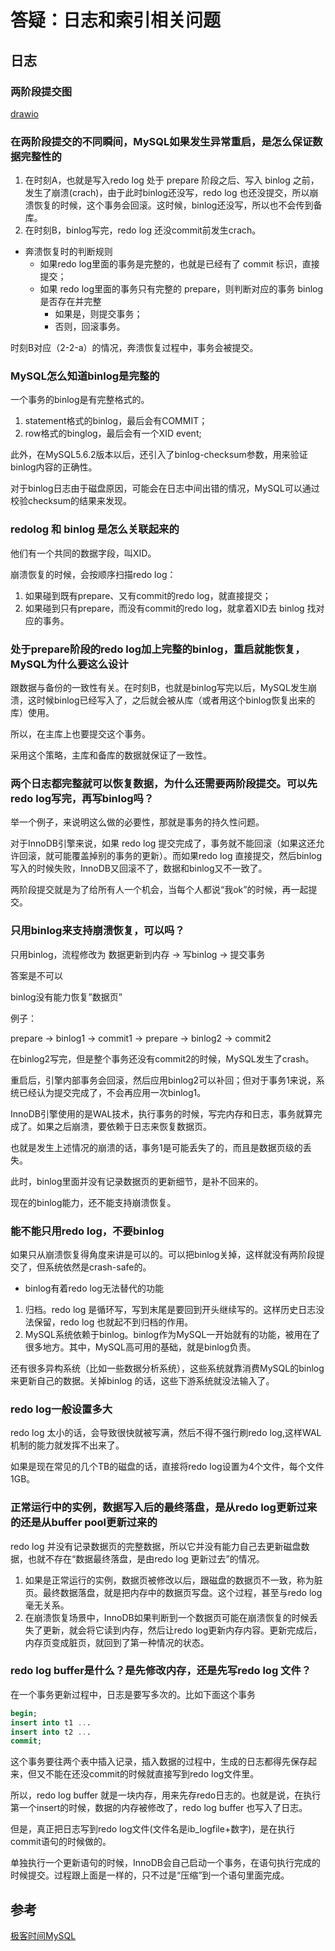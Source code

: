 # 答疑：日志和索引相关问题
## 日志
### 两阶段提交图
[drawio](DGIO3jztJWk0TS2RGpe9l6LZAMSMmHy-cqdAHGGV6dc.svg)

### 在两阶段提交的不同瞬间，MySQL如果发生异常重启，是怎么保证数据完整性的
1. 在时刻A，也就是写入redo log 处于 prepare 阶段之后、写入 binlog 之前，发生了崩溃(crach)，由于此时binlog还没写，redo log 也还没提交，所以崩溃恢复的时候，这个事务会回滚。这时候，binlog还没写，所以也不会传到备库。
2. 在时刻B，binlog写完，redo log 还没commit前发生crach。

* 奔溃恢复时的判断规则
    * 如果redo log里面的事务是完整的，也就是已经有了 commit 标识，直接提交；
    * 如果 redo log里面的事务只有完整的 prepare，则判断对应的事务 binlog 是否存在并完整
        * 如果是，则提交事务；
        * 否则，回滚事务。

时刻B对应（2-2-a）的情况，奔溃恢复过程中，事务会被提交。

### MySQL怎么知道binlog是完整的
一个事务的binlog是有完整格式的。

1. statement格式的binlog，最后会有COMMIT；
2. row格式的binglog，最后会有一个XID event;

此外，在MySQL5.6.2版本以后，还引入了binlog-checksum参数，用来验证binlog内容的正确性。

对于binlog日志由于磁盘原因，可能会在日志中间出错的情况，MySQL可以通过校验checksum的结果来发现。

### redolog 和 binlog 是怎么关联起来的
他们有一个共同的数据字段，叫XID。

崩溃恢复的时候，会按顺序扫描redo log：

1. 如果碰到既有prepare、又有commit的redo log，就直接提交；
2. 如果碰到只有prepare，而没有commit的redo log，就拿着XID去 binlog 找对应的事务。

### 处于prepare阶段的redo log加上完整的binlog，重启就能恢复，MySQL为什么要这么设计
跟数据与备份的一致性有关。在时刻B，也就是binlog写完以后，MySQL发生崩溃，这时候binlog已经写入了，之后就会被从库（或者用这个binlog恢复出来的库）使用。

所以，在主库上也要提交这个事务。

采用这个策略，主库和备库的数据就保证了一致性。

### 两个日志都完整就可以恢复数据，为什么还需要两阶段提交。可以先redo log写完，再写binlog吗？
举一个例子，来说明这么做的必要性，那就是事务的持久性问题。

对于InnoDB引擎来说，如果 redo log 提交完成了，事务就不能回滚（如果这还允许回滚，就可能覆盖掉别的事务的更新）。而如果redo log 直接提交，然后binlog写入的时候失败，InnoDB又回滚不了，数据和binlog又不一致了。

两阶段提交就是为了给所有人一个机会，当每个人都说“我ok”的时候，再一起提交。

### 只用binlog来支持崩溃恢复，可以吗？
只用binlog，流程修改为 数据更新到内存 -> 写binlog -> 提交事务

答案是不可以

binlog没有能力恢复”数据页”

例子：

prepare -> binlog1 -> commit1 -> prepare -> binlog2 -> commit2

在binlog2写完，但是整个事务还没有commit2的时候，MySQL发生了crash。

重启后，引擎内部事务会回滚，然后应用binlog2可以补回；但对于事务1来说，系统已经认为提交完成了，不会再应用一次binlog1。

InnoDB引擎使用的是WAL技术，执行事务的时候，写完内存和日志，事务就算完成了。如果之后崩溃，要依赖于日志来恢复数据页。

也就是发生上述情况的崩溃的话，事务1是可能丢失了的，而且是数据页级的丢失。

此时，binlog里面并没有记录数据页的更新细节，是补不回来的。

现在的binlog能力，还不能支持崩溃恢复。

### 能不能只用redo log，不要binlog
如果只从崩溃恢复得角度来讲是可以的。可以把binlog关掉，这样就没有两阶段提交了，但系统依然是crash-safe的。

* binlog有着redo log无法替代的功能

1. 归档。redo log 是循环写，写到末尾是要回到开头继续写的。这样历史日志没法保留，redo log 也就起不到归档的作用。
2. MySQL系统依赖于binlog。binlog作为MySQL一开始就有的功能，被用在了很多地方。其中，MySQL高可用的基础，就是binlog负责。

还有很多异构系统（比如一些数据分析系统），这些系统就靠消费MySQL的binlog来更新自己的数据。关掉binlog 的话，这些下游系统就没法输入了。

### redo log一般设置多大
redo log 太小的话，会导致很快就被写满，然后不得不强行刷redo log,这样WAL机制的能力就发挥不出来了。

如果是现在常见的几个TB的磁盘的话，直接将redo log设置为4个文件，每个文件1GB。

### 正常运行中的实例，数据写入后的最终落盘，是从redo log更新过来的还是从buffer pool更新过来的
redo log 并没有记录数据页的完整数据，所以它并没有能力自己去更新磁盘数据，也就不存在“数据最终落盘，是由redo log 更新过去”的情况。

1. 如果是正常运行的实例，数据页被修改以后，跟磁盘的数据页不一致，称为脏页。最终数据落盘，就是把内存中的数据页写盘。这个过程，甚至与redo log毫无关系。
2. 在崩溃恢复场景中，InnoDB如果判断到一个数据页可能在崩溃恢复的时候丢失了更新，就会将它读到内存，然后让redo log更新内存内容。更新完成后，内存页变成脏页，就回到了第一种情况的状态。

### redo log  buffer是什么？是先修改内存，还是先写redo log 文件？
在一个事务更新过程中，日志是要写多次的。比如下面这个事务

```sql
begin;
insert into t1 ...
insert into t2 ...
commit;
```
这个事务要往两个表中插入记录，插入数据的过程中，生成的日志都得先保存起来，但又不能在还没commit的时候就直接写到redo log文件里。

所以，redo log buffer 就是一块内存，用来先存redo日志的。也就是说，在执行第一个insert的时候，数据的内存被修改了，redo log buffer 也写入了日志。

但是，真正把日志写到redo log文件(文件名是ib\_logfile+数字)，是在执行commit语句的时候做的。

单独执行一个更新语句的时候，InnoDB会自己启动一个事务，在语句执行完成的时候提交。过程跟上面是一样的，只不过是“压缩”到一个语句里面完成。

## 参考
[极客时间MySQL](https://time.geekbang.org/column/article/73161)